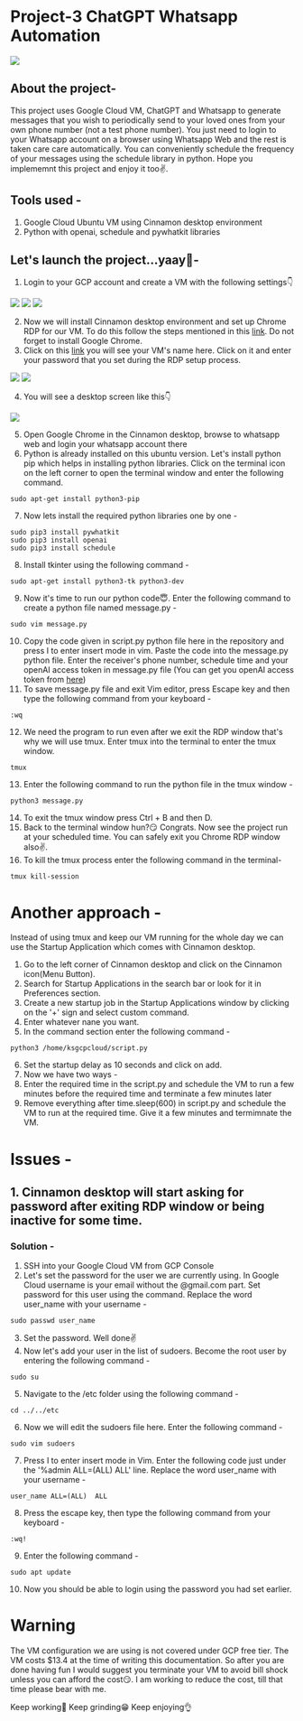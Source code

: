 # Project-3 ChatGPT Whatsapp Automation
![](picture.png)

## About the project-
This project uses Google Cloud VM, ChatGPT and Whatsapp to generate messages that you wish to periodically send to your loved ones from your own phone number (not a test phone number). You just need to login to your Whatsapp account on a browser using Whatsapp Web and the rest is taken care care automatically. You can conveniently schedule the frequency of your messages using the schedule library in python. Hope you implememnt this project and enjoy it too✌️.

## Tools used - 
1. Google Cloud Ubuntu VM using Cinnamon desktop environment
2. Python with openai, schedule and pywhatkit libraries

## Let's launch the project...yaay🥳-

1. Login to your GCP account and create a VM with the following settings👇

![](machine.png)
![](bootdisk.png)
![](firewall.png)

2. Now we will install Cinnamon desktop environment and set up Chrome RDP for our VM. To do this follow the steps mentioned in this [link](https://cloud.google.com/architecture/chrome-desktop-remote-on-compute-engine#cinnamon). Do not forget to install Google Chrome.
3. Click on this [link](https://remotedesktop.google.com/access) you will see your VM's name here. Click on it and enter your password that you set during the RDP setup process.

![](rdp.png)
![](rdppassword2.png)

4. You will see a desktop screen like this👇

![](desktop.png)

5. Open Google Chrome in the Cinnamon desktop, browse to whatsapp web and login your whatsapp account there
6. Python is already installed on this ubuntu version. Let's install python pip which helps in installing python libraries. Click on the terminal icon on the left corner to open the terminal window and enter the following command.
```
sudo apt-get install python3-pip
```
7. Now lets install the required python libraries one by one - 
```
sudo pip3 install pywhatkit
sudo pip3 install openai
sudo pip3 install schedule
```
8. Install tkinter using the following command - 
```
sudo apt-get install python3-tk python3-dev
```
9. Now it's time to run our python code😇. Enter the following command to create a python file named message.py - 
```
sudo vim message.py
```
10. Copy the code given in script.py python file here in the repository and press I to enter insert mode in vim. Paste the code into the message.py python file. Enter the receiver's phone number, schedule time and your openAI access token in message.py file (You can get you openAI access token from [here](https://beta.openai.com/account/api-keys))
11. To save message.py file and exit Vim editor, press Escape key and then type the following command from your keyboard - 
```
:wq
```
12. We need the program to run even after we exit the RDP window that's why we will use tmux. Enter tmux into the terminal to enter the tmux window.
```
tmux
```
13. Enter the following command to run the python file in the tmux window - 
```
python3 message.py
```
14. To exit the tmux window press Ctrl + B and then D.
15. Back to the terminal window hun?😏 Congrats. Now see the project run at your scheduled time. You can safely exit you Chrome RDP window also✌️.
16. To kill the tmux process enter the following command in the terminal- 
```
tmux kill-session
```

# Another approach - 
Instead of using tmux and keep our VM running for the whole day we can use the Startup Application which comes with Cinnamon desktop.
1. Go to the left corner of Cinnamon desktop and click on the Cinnamon icon(Menu Button).
2. Search for Startup Applications in the search bar or look for it in Preferences section.
3. Create a new startup job in the Startup Applications window by clicking on the '+' sign and select custom command.
4. Enter whatever nane you want.
5. In the command section enter the following command - 
```
python3 /home/ksgcpcloud/script.py
```
6. Set the startup delay as 10 seconds and click on add.
7. Now we have two ways - 
  1. Enter the required time in the script.py and schedule the VM to run a few minutes before the required time and terminate a few minutes later
  2. Remove everything after time.sleep(600) in script.py and schedule the VM to run at the required time. Give it a few minutes and termimnate the VM.
# Issues - 
## 1. Cinnamon desktop will start asking for password after exiting RDP window or being inactive for some time.

### Solution - 
1. SSH into your Google Cloud VM from GCP Console
2. Let's set the password for the user we are currently using. In Google Cloud username is your email without the @gmail.com part. Set password for this user using the command. Replace the word user_name with your username - 
```
sudo passwd user_name
```
3. Set the password. Well done✌️
4. Now let's add your user in the list of sudoers. Become the root user by entering the following command - 
```
sudo su 
```
5. Navigate to the /etc folder using the following command - 
```
cd ../../etc
```
6. Now we will edit the sudoers file here. Enter the following command - 
```
sudo vim sudoers
```
7. Press I to enter insert mode in Vim. Enter the following code just under the '%admin ALL=(ALL) ALL' line. Replace the word user_name with your username - 
```
user_name ALL=(ALL)  ALL
```
8. Press the escape key, then type the following command from your keyboard - 
```
:wq!
```
9. Enter the following command - 
```
sudo apt update
```
10. Now you should be able to login using the password you had set earlier.

# Warning 
The VM configuration we are using is not covered under GCP free tier. The VM costs $13.4 at the time of writing this documentation. So after you are done having fun I would suggest you terminate your VM to avoid bill shock unless you can afford the cost😏. I am working to reduce the cost, till that time please bear with me.

Keep working💪 Keep grinding😁 Keep enjoying👌
